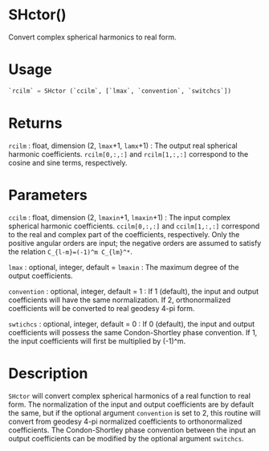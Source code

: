 # SHctor()

Convert complex spherical harmonics to real form.

# Usage

```python
`rcilm` = SHctor (`ccilm`, [`lmax`, `convention`, `switchcs`])
```

# Returns

`rcilm` : float, dimension (2, `lmax`+1, `lamx`+1)
:   The output real spherical harmonic coefficients. `rcilm[0,:,:]` and `rcilm[1,:,:]` correspond to the cosine and sine terms, respectively.

# Parameters

`ccilm` : float, dimension (2, `lmaxin`+1, `lmaxin`+1)
:   The input complex spherical harmonic coefficients. `ccilm[0,:,:]` and `ccilm[1,:,:]` correspond to the real and complex part of the coefficients, respectively. Only the positive angular orders are input; the negative orders are assumed to satisfy the relation `C_{l-m}=(-1)^m C_{lm}^*`.

`lmax` : optional, integer, default = `lmaxin`
:   The maximum degree of the output coefficients.

`convention` : optional, integer, default = 1
:   If 1 (default), the input and output coefficients will have the same normalization. If 2, orthonormalized coefficients will be converted to real geodesy 4-pi form.

`swtichcs` : optional, integer, default = 0
:   If 0 (default), the input and output coefficients will possess the same Condon-Shortley phase convention. If 1, the input coefficients will first be multiplied by (-1)^m.

# Description

`SHctor` will convert complex spherical harmonics of a real function to real form. The normalization of the input and output coefficients are by default the same, but if the optional argument `convention` is set to 2, this routine will convert from geodesy 4-pi normalized coefficients to orthonormalized coefficients. The Condon-Shortley phase convention between the input an output coefficients can be modified by the optional argument `switchcs`.

